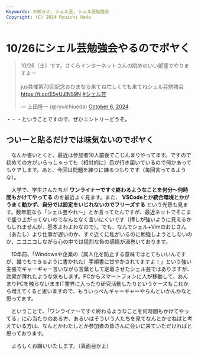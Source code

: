 ```yaml
---
Keywords: お知らせ, シェル芸, シェル芸勉強会
Copyright: (C) 2024 Ryuichi Ueda
---
```


# 10/26にシェル芸勉強会やるのでボヤく

<blockquote class="twitter-tweet"><p lang="ja" dir="ltr">10/26（土）です。さくらインターネットさんの眺めのいい部屋でやりますよー<br><br>jus共催第70回記念おひまなら来てね忙しくても来てねシェル芸勉強会 <a href="https://t.co/E5yUJIN59N">https://t.co/E5yUJIN59N</a> <a href="https://twitter.com/hashtag/%E3%82%B7%E3%82%A7%E3%83%AB%E8%8A%B8?src=hash&amp;ref_src=twsrc%5Etfw">#シェル芸</a></p>&mdash; 上田隆一 (@ryuichiueda) <a href="https://twitter.com/ryuichiueda/status/1842796642233462954?ref_src=twsrc%5Etfw">October 6, 2024</a></blockquote> <script async src="https://platform.twitter.com/widgets.js" charset="utf-8"></script>

・・・ということですので、ぜひエントリーどうぞ。


## ついーと貼るだけでは味気ないのでボヤく

　なんか書いとくと、最近は参加者10人前後でこじんまりやってます。ですので初めての方がいらっしゃっても（相対的に）目が行き届いているので何かあってもケアします。あと、今回は問題を練りに練るつもりです（毎回言ってるような）。


　大学で、学生さんたちが **ワンライナーですぐ終わるようなことを何分〜何時間もかけてやってる** のを最近よく見ます。また、 **VSCodeとか統合環境とかがうまく動かず、自分では設定をいじれないのでフリーズする** という光景も見ます。数年前なら「シェル芸やれ〜」とか言ってたんですが、最近ネットでそこまで盛り上がってないのでなんとなく言いにくいです（押しが強いように見えるかもしれませんが、基本よわよわなので）。でも、なんでシェル+Vimのおじさん（あたし）より仕事が遅いのか、すぐ近くに私がいるのに勉強しようとしないのか、ニコニコしながら心の中では猛烈な負の感情が渦巻いております。

　10年前、「Windowsや企業の（属人化を防止する意味ではとてもいいんですが、誰でもできるように書かれた）手順書に甘やかされてますよ！」という強い主張でギャーギャー言いながら言葉として定着させたシェル芸ではありますが、効果が薄れたような気もします。PCからスマートフォンに人が移動して、あんまりPCを触らないままIT業界に入ったり研究活動したりというケースもこれから増えてくると思いますので、もういっぺんギャーギャーやらんといかんかなと思ってます。

　ということで、「ワンライナーですぐ終わるようなことを何時間もかけてやってる」に心当たりのある方、あるいはそういう人たちを見てなんとかせねばと考えている方は、なんとかわたしとか参加者の皆さんに会いに来ていただければと思っております。


　よろしくお願いいたします。（真面目かよ）
